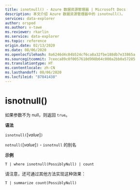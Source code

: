 ```yaml
---
title: isnotnull() - Azure 数据资源管理器 | Microsoft Docs
description: 本文介绍 Azure 数据资源管理器中的 isnotnull()。
services: data-explorer
author: orspod
ms.author: v-tawe
ms.reviewer: rkarlin
ms.service: data-explorer
ms.topic: reference
origin.date: 02/13/2020
ms.date: 08/06/2020
ms.openlocfilehash: 8a6246d4c04b524cf6ca8a32fbe188db7e33865a
ms.sourcegitcommit: 7ceeca89c0f0057610d998b64c000a2bb0a57285
ms.translationtype: HT
ms.contentlocale: zh-CN
ms.lasthandoff: 08/06/2020
ms.locfileid: "87841438"
---
```

# <a name="isnotnull"></a>isnotnull()

如果参数不为 null，则返回 `true`。

**语法**

`isnotnull(`[*value*]`)`

`notnull(`[*value*]`)` - `isnotnull` 的别名

**示例**

```kusto
T | where isnotnull(PossiblyNull) | count
```

请注意，还可通过其他方法实现这种效果：

```kusto
T | summarize count(PossiblyNull)
```